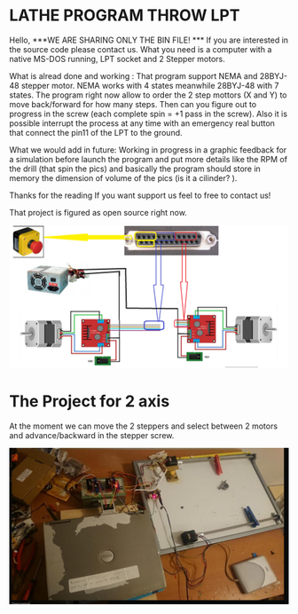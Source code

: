 # LATHE PROGRAM THROW LPT

Hello,
***WE ARE SHARING ONLY THE BIN FILE! ***
If you are interested in the source code please contact us.
What you need is a computer with a native MS-DOS running, LPT socket and 2 Stepper motors.

What is alread done and working :
That program support NEMA and  28BYJ-48  stepper motor.
NEMA works with 4 states meanwhile  28BYJ-48  with 7 states.
The program right now allow to order the 2 step mottors (X and Y) to move back/forward for how many steps.
Then can you figure out to progress in the screw (each complete spin = +1 pass in the screw).
Also it is possible interrupt the process at any time with an emergency real button that connect the pin11 of the LPT to the ground.

What we would add in future:
Working in progress in a graphic feedback for a simulation before launch the program
and put more details like the RPM of the drill (that spin the pics) and basically the program
should store in memory the dimension of volume of the pics (is it a cilinder? ).

Thanks for the reading
If you want support us feel to free to contact us!

That project is figured as open source right now.

![lathe-lpt-interface-msdos](/structure2.png)


# The Project for 2 axis

At the moment we can move the 2 steppers
and select between 2 motors and advance/backward in the stepper screw.

![lathe-lpt-interface-msdos](/linked.png)
